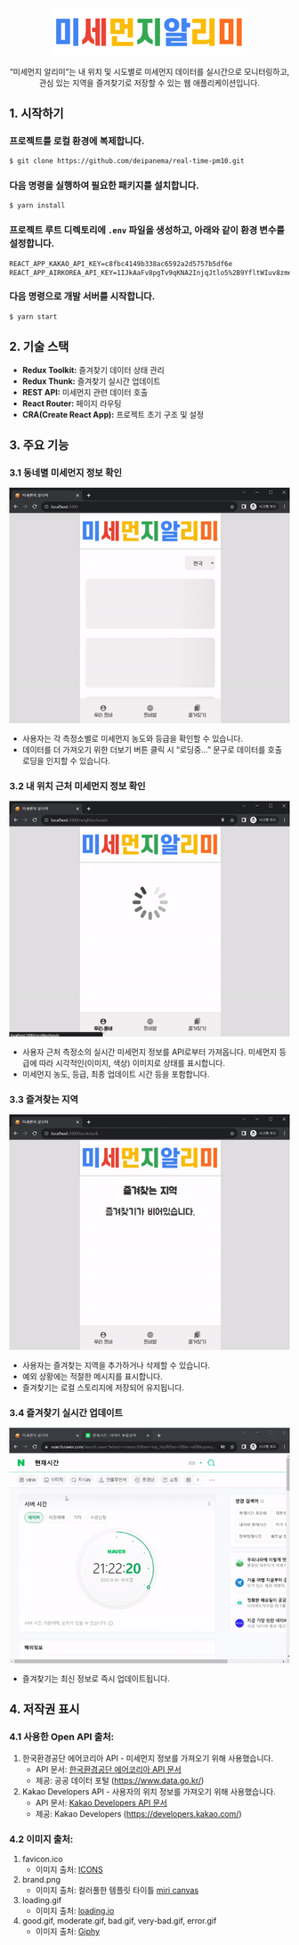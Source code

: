 <div align="middle" >
  <img src="public/images/brand.png" alt="제목" style="width: 350px;" />
  <p>“미세먼지 알리미”는 내 위치 및 시도별로 미세먼지 데이터를 실시간으로 모니터링하고,<br/> 관심 있는 지역을 즐겨찾기로 저장할 수 있는 웹 애플리케이션입니다.</p>
</div>

## 1. 시작하기

### 프로젝트를 로컬 환경에 복제합니다.

```bash
$ git clone https://github.com/deipanema/real-time-pm10.git
```

### 다음 명령을 실행하여 필요한 패키지를 설치합니다.

```bash
$ yarn install
```

### 프로젝트 루트 디렉토리에 `.env` 파일을 생성하고, 아래와 같이 환경 변수를 설정합니다.

```
REACT_APP_KAKAO_API_KEY=c8fbc4149b338ac6592a2d5757b5df6e
REACT_APP_AIRKOREA_API_KEY=1IJkAaFv8pgTv9qKNA2InjqJtlo5%2B9YfltWIuv8zmeZLjZ98UOGK8AX%2FvOHDQq9cWasRyLkEKN1pIi7U7R20TQ%3D%3D
```

### 다음 명령으로 개발 서버를 시작합니다.

```bash
$ yarn start
```

## 2. 기술 스택

- **Redux Toolkit:** 즐겨찾기 데이터 상태 관리
- **Redux Thunk:** 즐겨찾기 실시간 업데이트
- **REST API:** 미세먼지 관련 데이터 호출
- **React Router:** 페이지 라우팅
- **CRA(Create React App):** 프로젝트 초기 구조 및 설정

## 3. 주요 기능

### 3.1 동네별 미세먼지 정보 확인

![동네별 메시먼지 정보 확인](public/screenshots/Nationwide.gif)

- 사용자는 각 측정소별로 미세먼지 농도와 등급을 확인할 수 있습니다.
- 데이터를 더 가져오기 위한 더보기 버튼 클릭 시 “로딩중…” 문구로 데이터를 호출 로딩을 인지할 수 있습니다.

### 3.2 내 위치 근처 미세먼지 정보 확인

![근처 지역의 미세먼지 정보 확인](public/screenshots/Neighborhoods.gif)

- 사용자 근처 측정소의 실시간 미세먼지 정보를 API로부터 가져옵니다. 미세먼지 등급에 따라 시각적인(이미지, 색상) 이미지로 상태를 표시합니다.
- 미세먼지 농도, 등급, 최종 업데이트 시간 등을 포함합니다.

### 3.3 즐겨찾는 지역

![즐겨찾는 지역](public/screenshots/Bookmark.gif)

- 사용자는 즐겨찾는 지역을 추가하거나 삭제할 수 있습니다.
- 예외 상황에는 적절한 메시지를 표시합니다.
- 즐겨찾기는 로컬 스토리지에 저장되어 유지됩니다.

### 3.4 즐겨찾기 실시간 업데이트

![20:00 저장한 즐겨찾기가 실시간 API 호출로 21:00 데이터로 업데이트](public/screenshots/BookmarkRealTime.gif)

- 즐겨찾기는 최신 정보로 즉시 업데이트됩니다.

## 4. 저작권 표시

### 4.1 사용한 Open API 출처:

1. 한국환경공단 에어코리아 API - 미세먼지 정보를 가져오기 위해 사용했습니다.
   - API 문서: [한국환경공단 에어코리아 API 문서](https://drive.google.com/drive/folders/141g2lcQmCuGBEjEBvfPUNe2xBfy4jDDx?usp=sharing)
   - 제공: 공공 데이터 포털 (https://www.data.go.kr/)
2. Kakao Developers API - 사용자의 위치 정보를 가져오기 위해 사용했습니다.
   - API 문서: [Kakao Developers API 문서](https://developers.kakao.com/docs/latest/ko/local/dev-guide#trans-coord)
   - 제공: Kakao Developers (https://developers.kakao.com/)

### 4.2 이미지 출처:

1. favicon.ico
   - 이미지 출처: [ICONS](https://icons8.com/icon/set/messaging/3d-fluency)
2. brand.png
   - 이미지 출처: 컬러풀한 템플릿 타이틀 [miri canvas](https://www.miricanvas.com/)
3. loading.gif
   - 이미지 출처: [loading.io](https://loading.io/)
4. good.gif, moderate.gif, bad.gif, very-bad.gif, error.gif
   - 이미지 출처: [Giphy](https://giphy.com/Emoji)
